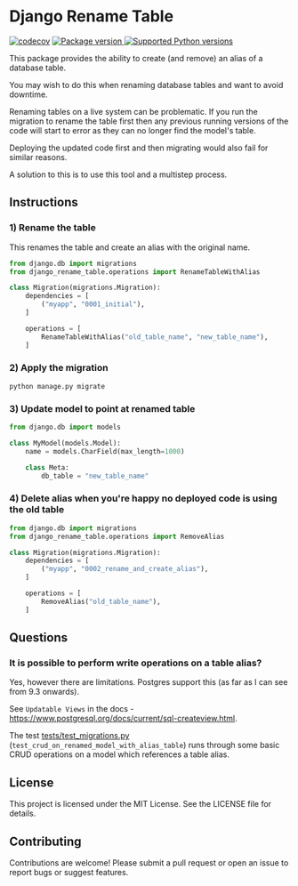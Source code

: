 # Django Rename Table
[![codecov](https://codecov.io/github/mathewpower/django-rename-table/graph/badge.svg?token=FFKCTKBE4P)](https://codecov.io/github/mathewpower/django-rename-table)
<a href="https://pypi.org/project/django-rename-table" target="_blank">
    <img src="https://img.shields.io/pypi/v/django-rename-table?color=46c119&label=pypi%20package" alt="Package version">
</a>
<a href="https://pypi.org/project/django-rename-table" target="_blank">
    <img src="https://img.shields.io/pypi/pyversions/django-rename-table.svg?color=46c119" alt="Supported Python versions">
</a>

This package provides the ability to create (and remove) an alias of a database table.

You may wish to do this when renaming database tables and want to avoid downtime.

Renaming tables on a live system can be problematic. If you run the migration to rename the table first then any
previous running versions of the code will start to error as they can no longer find the model's table.

Deploying the updated code first and then migrating would also fail for similar reasons.

A solution to this is to use this tool and a multistep process.

## Instructions

### 1) Rename the table
This renames the table and create an alias with the original name.

```python
from django.db import migrations
from django_rename_table.operations import RenameTableWithAlias

class Migration(migrations.Migration):
    dependencies = [
        ("myapp", "0001_initial"),
    ]

    operations = [
        RenameTableWithAlias("old_table_name", "new_table_name"),
    ]
```

### 2) Apply the migration
```python manage.py migrate```

### 3) Update model to point at renamed table
```python
from django.db import models

class MyModel(models.Model):
    name = models.CharField(max_length=1000)

    class Meta:
        db_table = "new_table_name"
```


### 4) Delete alias when you're happy no deployed code is using the old table
```python
from django.db import migrations
from django_rename_table.operations import RemoveAlias

class Migration(migrations.Migration):
    dependencies = [
        ("myapp", "0002_rename_and_create_alias"),
    ]

    operations = [
        RemoveAlias("old_table_name"),
    ]
```

## Questions

### It is possible to perform write operations on a table alias?

Yes, however there are limitations. Postgres support this (as far as I can see from 9.3 onwards).

See `Updatable Views` in the docs - https://www.postgresql.org/docs/current/sql-createview.html.

The test [tests/test_migrations.py](tests/test_migrations.py) (`test_crud_on_renamed_model_with_alias_table`)
runs through some basic CRUD operations on a model which references a table alias.

## License
This project is licensed under the MIT License. See the LICENSE file for details.

## Contributing
Contributions are welcome! Please submit a pull request or open an issue to report bugs or suggest features.
